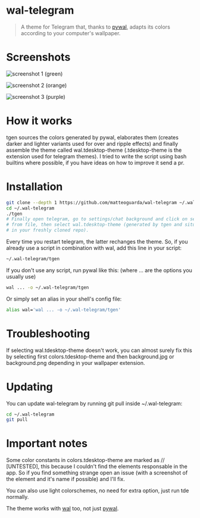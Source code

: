# wal-telegram

> A theme for Telegram that, thanks to [pywal], adapts its colors according to your computer's wallpaper.

# Screenshots

![screenshot 1 (green)](https://i.imgur.com/pa95gk7.png)

![screenshot 2 (orange)](https://i.imgur.com/pFnf4Zx.png)

![screenshot 3 (purple)](https://i.imgur.com/zmqcFUq.png)

# How it works

tgen sources the colors generated by pywal, elaborates them (creates darker and lighter variants used for over and ripple effects) and finally assemble the theme called wal.tdesktop-theme (.tdesktop-theme is the extension used for telegram themes).
I tried to write the script using bash builtins where possible, if you have ideas on how to improve it send a pr.

# Installation

```bash
git clone --depth 1 https://github.com/matteoguarda/wal-telegram ~/.wal-telegram
cd ~/.wal-telegram
./tgen
# Finally open telegram, go to settings/chat background and click on select
# from file, then select wal.tdesktop-theme (generated by tgen and situated
# in your freshly cloned repo).
```

Every time you restart telegram, the latter rechanges the theme.
So, if you already use a script in combination with wal, add this line in your script:

```bash
~/.wal-telegram/tgen
```

If you don't use any script, run pywal like this: (where ... are the options you usually use)

```bash
wal ... -o ~/.wal-telegram/tgen
```

Or simply set an alias in your shell's config file:

```bash
alias wal='wal ... -o ~/.wal-telegram/tgen'
```

# Troubleshooting

If selecting wal.tdesktop-theme doesn't work, you can almost surely fix this by selecting first colors.tdesktop-theme and then background.jpg or background.png depending in your wallpaper extension.

# Updating

You can update wal-telegram by running git pull inside ~/.wal-telegram:

```bash
cd ~/.wal-telegram
git pull
```

# Important notes

Some color constants in colors.tdesktop-theme are marked as // [UNTESTED], this because I couldn't find the elements responsable in the app.
So if you find something strange open an issue (with a screenshot of the element and it's name if possible) and I'll fix.

You can also use light colorschemes, no need for extra option, just run tde normally.

The theme works with [wal] too, not just [pywal].

[pywal]: https://github.com/dylanaraps/pywal
[wal]: https://github.com/dylanaraps/wal
